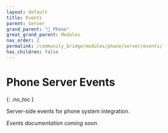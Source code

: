 ```yaml
---
layout: default
title: Events
parent: Server
grand_parent: "📱 Phone"
great_grand_parent: Modules
nav_order: 2
permalink: /community_bridge/modules/phone/server/events/
has_children: false
---
```


# Phone Server Events
{: .no_toc }

Server-side events for phone system integration.

*Events documentation coming soon.*

